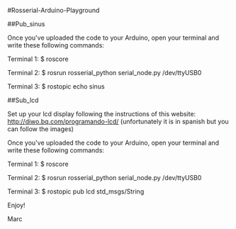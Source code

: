 #Rosserial-Arduino-Playground

##Pub_sinus

Once you've uploaded the code to your Arduino, open your terminal and write these following commands:

Terminal 1:
$ roscore

Terminal 2:
$ rosrun rosserial_python serial_node.py /dev/ttyUSB0

Terminal 3:
$ rostopic echo sinus

##Sub_lcd

Set up your lcd display following the instructions of this website: http://diwo.bq.com/programando-lcd/ (unfortunately it is in spanish but you can follow the images)

Once you've uploaded the code to your Arduino, open your terminal and write these following commands:

Terminal 1:
$ roscore

Terminal 2:
$ rosrun rosserial_python serial_node.py /dev/ttyUSB0

Terminal 3:
$ rostopic pub lcd std_msgs/String <string>

Enjoy!

Marc
